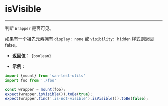 # isVisible
---

判断 `Wrapper` 是否可见。

如果有一个祖先元素拥有 `display: none` 或 `visibility: hidden` 样式则返回 false。

* **返回值**： `{boolean}`

* **示例**：

```js
import {mount} from 'san-test-utils'
import foo from './foo'

const wrapper = mount(foo);
expect(wrapper.isVisible()).toBe(true);
expect(wrapper.find('.is-not-visible').isVisible()).toBe(false);
```
